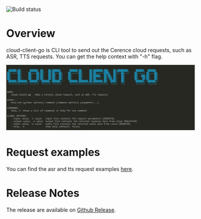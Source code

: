 ![Build status](https://travis-ci.com/cerence/cloud-client-go.svg?branch=master)

# Overview
cloud-client-go is CLI tool to send out the Cerence cloud requests, such as ASR, TTS requests.
You can get the help context with "-h" flag.

![ScreenShot](./asserts/Capture.JPG)

# Request examples

You can find the asr and tts request examples [here](https://github.com/cerence/cloud-client-go/tree/master/request_examples).


# Release Notes
The release are available on [Github Release](https://github.com/cerence/cloud-client-go/releases).
